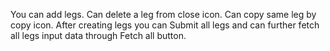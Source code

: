 You can add legs.
Can delete a leg from close icon.
Can copy same leg by copy icon.
After creating legs you can Submit all legs and can further fetch all legs input data through Fetch all button.